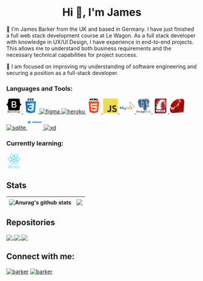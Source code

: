 <h1 align="center">Hi 👋, I'm James</h1>

<p>🚀 I'm James Barker from the UK and based in Germany. I have just finished a full web stack development course at Le Wagon. As a full stack developer with knowledge in UX/UI Design, I have experience in end-to-end projects. This allows me to understand both business requirements and the necessary technical capabilities for project success.</p>

<p>🎯 I am focused on improving my understanding of software engineering and securing a position as a full-stack developer.</p>

<h3>Languages and Tools:</h3>

<p align="left"> <a href="https://getbootstrap.com" target="_blank" rel="noreferrer"> <img src="https://raw.githubusercontent.com/devicons/devicon/master/icons/bootstrap/bootstrap-plain-wordmark.svg" alt="bootstrap" width="40" height="40"/> </a> <a href="https://www.w3schools.com/css/" target="_blank" rel="noreferrer"> <img src="https://raw.githubusercontent.com/devicons/devicon/master/icons/css3/css3-original-wordmark.svg" alt="css3" width="40" height="40"/> </a> <a href="https://www.figma.com/" target="_blank" rel="noreferrer"> <img src="https://www.vectorlogo.zone/logos/figma/figma-icon.svg" alt="figma" width="40" height="40"/> </a> <a href="https://heroku.com" target="_blank" rel="noreferrer"> <img src="https://www.vectorlogo.zone/logos/heroku/heroku-icon.svg" alt="heroku" width="40" height="40"/> </a> <a href="https://www.w3.org/html/" target="_blank" rel="noreferrer"> <img src="https://raw.githubusercontent.com/devicons/devicon/master/icons/html5/html5-original-wordmark.svg" alt="html5" width="40" height="40"/> </a> <a href="https://developer.mozilla.org/en-US/docs/Web/JavaScript" target="_blank" rel="noreferrer"> <img src="https://raw.githubusercontent.com/devicons/devicon/master/icons/javascript/javascript-original.svg" alt="javascript" width="40" height="40"/> </a> <a href="https://www.mysql.com/" target="_blank" rel="noreferrer"> <img src="https://raw.githubusercontent.com/devicons/devicon/master/icons/mysql/mysql-original-wordmark.svg" alt="mysql" width="40" height="40"/> </a> <a href="https://www.postgresql.org" target="_blank" rel="noreferrer"> <img src="https://raw.githubusercontent.com/devicons/devicon/master/icons/postgresql/postgresql-original-wordmark.svg" alt="postgresql" width="40" height="40"/> </a> <a href="https://rubyonrails.org" target="_blank" rel="noreferrer"> <img src="https://raw.githubusercontent.com/devicons/devicon/master/icons/rails/rails-original-wordmark.svg" alt="rails" width="40" height="40"/> </a> <a href="https://www.ruby-lang.org/en/" target="_blank" rel="noreferrer"> <img src="https://raw.githubusercontent.com/devicons/devicon/master/icons/ruby/ruby-original.svg" alt="ruby" width="40" height="40"/> </a> <a href="https://www.sqlite.org/" target="_blank" rel="noreferrer"> <img src="https://www.vectorlogo.zone/logos/sqlite/sqlite-icon.svg" alt="sqlite" width="40" height="40"/> </a> <a href="https://webpack.js.org" target="_blank" rel="noreferrer"> <img src="https://raw.githubusercontent.com/devicons/devicon/d00d0969292a6569d45b06d3f350f463a0107b0d/icons/webpack/webpack-original-wordmark.svg" alt="webpack" width="40" height="40"/> </a> <a href="https://www.adobe.com/products/xd.html" target="_blank" rel="noreferrer"> <img src="https://cdn.worldvectorlogo.com/logos/adobe-xd.svg" alt="xd" width="40" height="40"/> </a> </p>

<h3>Currently learning:</h3>

<p align="left"> </a> <a href="https://reactjs.org/" target="_blank" rel="noreferrer"> <img src="https://raw.githubusercontent.com/devicons/devicon/master/icons/react/react-original-wordmark.svg" alt="react" width="40" height="40"/> </a></p>

<h2>Stats</h2>

| <img align="center" src="https://github-readme-stats.vercel.app/api?username=BakeALoaf&show_icons=true&include_all_commits=true&theme=buefy&hide_border=true" alt="Anurag's github stats" /> | <img align="center" src="https://github-readme-stats.vercel.app/api/top-langs/?username=BakeALoaf&layout=compact&theme=buefy&hide_border=true" />
| ------------- | ------------- |

<h2>Repositories</h2>

<a href="https://github.com/BakeALoaf/ONESTREAMER">
  <img align="center" src="https://github-readme-stats.vercel.app/api/pin/?username=BakeALoaf&repo=ONESTREAMER&theme=buefy" />
</a>
<a href="https://github.com/BakeALoaf/PORTFOLIO">
  <img align="center" src="https://github-readme-stats.vercel.app/api/pin/?username=BakeALoaf&repo=PORTFOLIO&theme=buefy" />
</a>
<a href="https://github.com/BakeALoaf/codeswarm">
  <img align="center" src="https://github-readme-stats.vercel.app/api/pin/?username=BakeALoaf&repo=codeswarm&theme=buefy" />
</a>

<h2 align="left">Connect with me:</h2>
<p align="left">
<a href="https://www.linkedin.com/in/james-barker-6706761ab/" target="blank"><img align="center" src="https://raw.githubusercontent.com/rahuldkjain/github-profile-readme-generator/master/src/images/icons/Social/linked-in-alt.svg" alt="barker" height="30" width="40" /></a> <a href="https://www.xing.com/profile/James_Barker6/cv" target="blank"><img align="center" src="https://www.iconpacks.net/icons/2/free-xing-logo-icon-2447-thumb.png" alt="barker" height="30" width="40" /></a>
</p>

